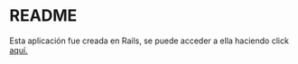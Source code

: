 # README

Esta aplicación fue creada en Rails, se puede acceder a ella haciendo click [aquí.](https://sheltered-wave-10439.herokuapp.com/)
